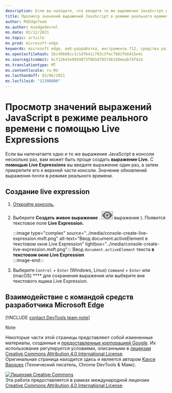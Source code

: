 ```yaml
---
description: Если вы находите, что введите те же выражения JavaScript в консоль несколько раз, попробуйте Live Expressions вместо этого.
title: Просмотр значений выражений JavaScript в режиме реального времени с помощью Live Expressions
author: MSEdgeTeam
ms.author: msedgedevrel
ms.date: 02/12/2021
ms.topic: article
ms.prod: microsoft-edge
keywords: microsoft edge, веб-разработка, инструменты f12, средства разработчика
ms.openlocfilehash: 5bc49b60cc1c1dfb41c793c3fec7681fb6415e4c
ms.sourcegitcommit: 6cf12643e9959873f8b5d785fd6158eeab74f424
ms.translationtype: MT
ms.contentlocale: ru-RU
ms.lasthandoff: 03/06/2021
ms.locfileid: "11398800"
---
```

<!-- Copyright Kayce Basques 

   Licensed under the Apache License, Version 2.0 (the "License");
   you may not use this file except in compliance with the License.
   You may obtain a copy of the License at

       https://www.apache.org/licenses/LICENSE-2.0

   Unless required by applicable law or agreed to in writing, software
   distributed under the License is distributed on an "AS IS" BASIS,
   WITHOUT WARRANTIES OR CONDITIONS OF ANY KIND, either express or implied.
   See the License for the specific language governing permissions and
   limitations under the License.  -->

# <a name="watch-javascript-expression-values-in-real-time-with-live-expressions"></a>Просмотр значений выражений JavaScript в режиме реального времени с помощью Live Expressions  

Если вы напечатаете одно и то же выражение JavaScript в консоли несколько раз, вам может быть проще создать **выражение Live.**  С **помощью Live Expressions** вы введите выражение один раз, а затем прикрепите его к верхней части консоли.  Значение обновлений выражения почти в режиме реального времени.  

## <a name="create-a-live-expression"></a>Создание live expression  

1.  [Откройте консоль.][DevToolsConsoleReferenceOpenConsole]  
1.  Выберите **Создать живое выражение** \. ![ Создайте живое ][ImageCreateLiveExpressionIcon] выражение \).  Появится текстовое поле **Live Expression.**  
    
    :::image type="complex" source="../media/console-create-live-expression.msft.png" alt-text="Ввод document.activeElement в текстовом окне Live Expression" lightbox="../media/console-create-live-expression.msft.png":::
       Ввод `document.activeElement` текста **в текстовом окне Live Expression**  
    :::image-end:::  
    
1.  Выберите `Control` + `Enter` \(Windows, Linux\) `Command` + `Enter` или \(macOS\) **** для сохранения выражения или выберите вне текстового ящика Live Expression.  

## <a name="getting-in-touch-with-the-microsoft-edge-devtools-team"></a>Взаимодействие с командой средств разработчика Microsoft Edge  

[!INCLUDE [contact DevTools team note](../includes/contact-devtools-team-note.md)]  

<!-- image links -->  

[ImageCreateLiveExpressionIcon]: ../media/create-live-expression-icon.msft.png  

<!-- links -->  

[DevToolsConsoleReferenceOpenConsole]: ./reference.md#open-the-console "Откройте консоль — справочный | Документы Майкрософт"  

> [!NOTE]
> Некоторые части этой страницы представляют собой измененные материалы, созданные и [предоставленные корпорацией Google][GoogleSitePolicies]. Их использование регулируется условиями, описанными в [лицензии Creative Commons Attribution 4.0 International License][CCA4IL].  
> Оригинальная страница [](https://developers.google.com/web/tools/chrome-devtools/console/live-expressions) находится здесь и является автором [Kayce Basques][KayceBasques] \(Технический писатель, Chrome DevTools \& Маяк\).  

[![Лицензия Creative Commons][CCby4Image]][CCA4IL]  
Эта работа предоставляется в рамках международной лицензии [Creative Commons Attribution 4.0 International License][CCA4IL].  

[CCA4IL]: https://creativecommons.org/licenses/by/4.0  
[CCby4Image]: https://i.creativecommons.org/l/by/4.0/88x31.png  
[GoogleSitePolicies]: https://developers.google.com/terms/site-policies  
[KayceBasques]: https://developers.google.com/web/resources/contributors/kaycebasques  
